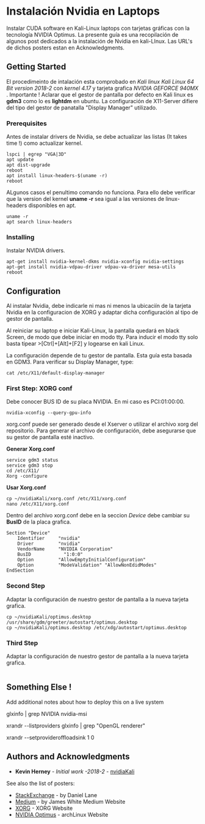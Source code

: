 # Instalación Nvidia en Laptops

Instalar CUDA software en Kali-Linux laptops con tarjetas gráficas con la tecnología NVIDIA Optimus. La presente guía es una recopilación de algunos post dedicados a la instalación de Nvidia en kali-LInux. Las URL's de dichos posters estan en Acknowledgments.

## Getting Started

El procedimeinto de intalación esta comprobado en *Kali linux Kali Linux 64 Bit version 2018-2* con *kernel 4.17* y tarjeta grafica *NVIDIA GEFORCE 940MX* . Importante ! Aclarar que el gestor de pantalla por defecto en Kali linux es **gdm3** como lo es **lightdm** en ubuntu. La configuración de X11-Server difiere del tipo del gestor de panatalla "Display Manager" utilizado.

### Prerequisites

Antes de instalar drivers de Nvidia, se debe actualizar las listas (It takes time !) como actualizar kernel.

```
lspci | egrep "VGA|3D"
apt update
apt dist-upgrade
reboot
apt install linux-headers-$(uname -r)
reboot
```
ALgunos casos el penultimo comando no funciona. Para ello debe verificar que la version del kernel **uname -r** sea igual a las versiones de linux-headers disponibles en apt.

```
uname -r
apt search linux-headers
```

### Installing

Instalar NVIDIA drivers.

```
apt-get install nvidia-kernel-dkms nvidia-xconfig nvidia-settings
apt-get install nvidia-vdpau-driver vdpau-va-driver mesa-utils
reboot
```

## Configuration

Al instalar Nvidia, debe indicarle ni mas ni menos la ubicaciín de la tarjeta Nvidia en la configuracion de XORG y adaptar dicha configuración al tipo de gestor de pantalla.

Al reiniciar su laptop e iniciar Kali-Linux, la pantalla quedará en black Screen, de modo que debe iniciar en modo tty. Para inducir el modo tty solo basta tipear >[Ctrl]+[Alt]+[F2] y logearse en kali Linux.

La configuración depende de tu gestor de pantalla. Esta guía esta basada en GDM3. Para verificar su Display Manager, type:

```
cat /etc/X11/default-display-manager
```

### First Step: XORG conf

Debe conocer BUS ID de su placa NVIDIA. En mi caso es PCI:01:00:00.

```
nvidia-xconfig --query-gpu-info

```
xorg.conf puede ser generado desde el Xserver o utilizar el archivo xorg del repositorio. Para generar el archivo de configuración, debe asegurarse que su gestor de pantalla esté inactivo.

**Generar Xorg.conf**

```
service gdm3 status
service gdm3 stop
cd /etc/X11/
Xorg -configure
```
**Usar Xorg.conf**

```
cp ~/nvidiaKali/xorg.conf /etc/X11/xorg.conf
nano /etc/X11/xorg.conf
```
Dentro del archivo xorg.conf debe en la seccion *Device* debe cambiar su **BusID** de la placa grafica.

```
Section "Device"
    Identifier     "nvidia"
    Driver         "nvidia"
    VendorName     "NVIDIA Corporation"
    BusID	         "1:0:0"
    Option         "AllowEmptyInitialConfiguration"
    Option         "ModeValidation" "AllowNonEdidModes"
EndSection

```

### Second Step

Adaptar la configuración de nuestro gestor de pantalla a la nueva tarjeta grafica.

```
cp ~/nvidiaKali/optimus.desktop /usr/share/gdm/greeter/autostart/optimus.desktop
cp ~/nvidiaKali/optimus.desktop /etc/xdg/autostart/optimus.desktop
```
### Third Step

Adaptar la configuración de nuestro gestor de pantalla a la nueva tarjeta grafica.

```

```

## Something Else !

Add additional notes about how to deploy this on a live system

glxinfo | grep NVIDIA
nvidia-msi

xrandr --listproviders
glxinfo | grep "OpenGL renderer"

xrandr --setprovideroffloadsink 1 0



## Authors and Acknowledgments

* **Kevin Herney** - *Initial work -2018-2* - [nvidiaKali](https://github.com/kherney/nvidiaKali)

See also the list of posters:

* [StackExchange](https://unix.stackexchange.com/questions/315792/installing-proprietary-nvidia-drivers-kali-2016-2) - by Daniel Lane
* [Medium](https://medium.com/@jamesmacwhite/installing-the-nvidia-drivers-in-kali-linux-cd3560258e24) - by James White Medium Website
* [XORG](https://wiki.debian.org/Xorg/) - XORG Website
* [NVIDIA Optimus](https://wiki.archlinux.org/index.php/NVIDIA_Optimus) - archLinux Website
